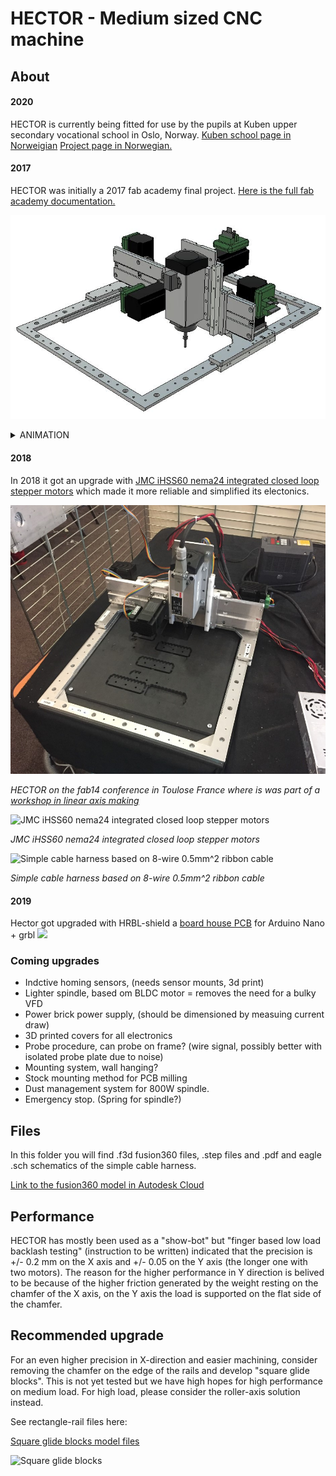 # HECTOR - Medium sized CNC machine #

## About ##
#### 2020
HECTOR is currently being fitted for use by the pupils at Kuben upper secondary vocational school in Oslo, Norway. [Kuben school page in Norweigian](https://kuben.vgs.no/) [Project page in Norwegian.](https://github.com/robotikklinja/cnc-fres)

#### 2017
HECTOR was initially a 2017 fab academy final project. [Here is the full fab academy documentation.](http://archive.fabacademy.org/archives/2017/fablabverket/students/100/web/projects/diy_cnc/index.html)

![HECTOR](img/hector_upgraded.jpg)

<details><summary>ANIMATION</summary>
<p>
<img src="img/hector_upgraded_animation.gif">
</p>
</details>

#### 2018
In 2018 it got an upgrade with [JMC iHSS60 nema24 integrated closed loop stepper motors](https://www.aliexpress.com/item/NEMA24-3Nm-425oz-in-Integrated-Closed-Loop-Stepper-motor-with-driver-36VDC-JMC-iHSS60-36-30/32822797339.html) which made it more reliable and simplified its electonics.

![HECTOR](img/hector_upgraded_photo.jpg)

_HECTOR on the fab14 conference in Toulose France where is was part of a [workshop in linear axis making](https://github.com/fellesverkstedet/fabricatable-machines/wiki/Workshops#linear-axis-making)_

![JMC iHSS60 nema24 integrated closed loop stepper motors](https://github.com/fellesverkstedet/fabricatable-machines/raw/master/hector-medium-format-cnc/img/nema24_3nm.JPG)

_JMC iHSS60 nema24 integrated closed loop stepper motors_

![Simple cable harness based on 8-wire 0.5mm^2 ribbon cable](https://github.com/fellesverkstedet/fabricatable-machines/raw/master/hector-medium-format-cnc/img/cable_harness_without_sensors.jpg)

_Simple cable harness based on 8-wire 0.5mm^2 ribbon cable_

#### 2019
Hector got upgraded with HRBL-shield a [board house PCB](https://github.com/fellesverkstedet/fabricatable-machines/tree/master/hrbl-shield#hrbl---grbl-shield-for-integrated-motors) for Arduino Nano + grbl
![](https://raw.githubusercontent.com/fellesverkstedet/fabricatable-machines/master/hrbl-shield/img/pcb_way_front.jpg)

### Coming upgrades

* Indctive homing sensors, (needs sensor mounts, 3d print)
* Lighter spindle, based om BLDC motor = removes the need for a bulky VFD
* Power brick power supply, (should be dimensioned by measuing current draw)
* 3D printed covers for all electronics
* Probe procedure, can probe on frame? (wire signal, possibly better with isolated probe plate due to noise)
* Mounting system, wall hanging? 
* Stock mounting method for PCB milling
* Dust management system for 800W spindle.
* Emergency stop. (Spring for spindle?)

## Files ##

In this folder you will find .f3d fusion360 files, .step files and .pdf and eagle .sch schematics of the simple cable harness.

[Link to the fusion360 model in Autodesk Cloud](https://a360.co/3cDz3xC)

## Performance ##

HECTOR has mostly been used as a "show-bot" but "finger based low load backlash testing" (instruction to be written) indicated that the precision is +/- 0.2 mm on the X axis and +/- 0.05 on the Y axis (the longer one with two motors). The reason for the higher performance in Y direction is belived to be because of the higher friction generated by the weight resting on the chamfer of the X axis, on the Y axis the load is supported on the flat side of the chamfer.

## Recommended upgrade ## 

For an even higher precision in X-direction and easier machining, consider removing the chamfer on the edge of the rails and develop "square glide blocks". This is not yet tested but we have high hopes for high performance on medium load. For high load, please consider the roller-axis solution instead.

See rectangle-rail files here:

[Square glide blocks model files](https://github.com/fellesverkstedet/fabricatable-machines/tree/master/chamferrail/new-dev-files)

![Square glide blocks](https://github.com/fellesverkstedet/fabricatable-machines/raw/master/chamferrail/new-dev-files/square_glide_block.jpg)



